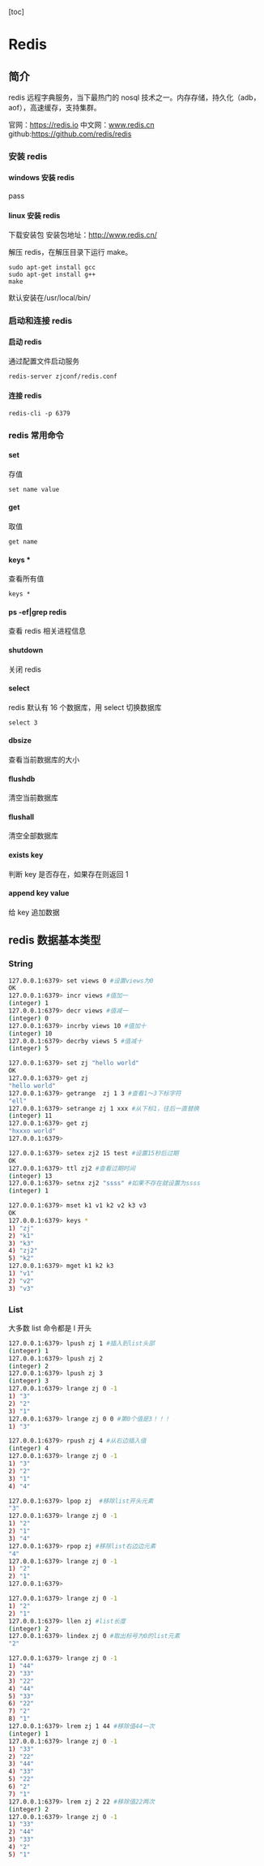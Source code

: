 [toc]

# Redis

## 简介

redis 远程字典服务，当下最热门的 nosql 技术之一。内存存储，持久化（adb，aof），高速缓存，支持集群。

官网：https://redis.io
中文网：www.redis.cn
github:https://github.com/redis/redis

### 安装 redis

#### windows 安装 redis

pass

#### linux 安装 redis

下载安装包
安装包地址：http://www.redis.cn/

解压 redis，在解压目录下运行 make。

```
sudo apt-get install gcc
sudo apt-get install g++
make
```

默认安装在/usr/local/bin/

### 启动和连接 redis

#### 启动 redis

通过配置文件启动服务

```
redis-server zjconf/redis.conf
```

#### 连接 redis

```
redis-cli -p 6379
```

### redis 常用命令

#### set

存值

```
set name value
```

#### get

取值

```
get name
```

#### keys \*

查看所有值

```
keys *
```

#### ps -ef|grep redis

查看 redis 相关进程信息

#### shutdown

关闭 redis

#### select

redis 默认有 16 个数据库，用 select 切换数据库

```
select 3
```

#### dbsize

查看当前数据库的大小

#### flushdb

清空当前数据库

#### flushall

清空全部数据库

#### exists key

判断 key 是否存在，如果存在则返回 1

#### append key value

给 key 追加数据

## redis 数据基本类型

### String

```bash
127.0.0.1:6379> set views 0 #设置views为0
OK
127.0.0.1:6379> incr views #值加一
(integer) 1
127.0.0.1:6379> decr views #值减一
(integer) 0
127.0.0.1:6379> incrby views 10 #值加十
(integer) 10
127.0.0.1:6379> decrby views 5 #值减十
(integer) 5
```

```bash
127.0.0.1:6379> set zj "hello world"
OK
127.0.0.1:6379> get zj
"hello world"
127.0.0.1:6379> getrange  zj 1 3 #查看1～3下标字符
"ell"
127.0.0.1:6379> setrange zj 1 xxx #从下标1，往后一直替换
(integer) 11
127.0.0.1:6379> get zj
"hxxxo world"
127.0.0.1:6379>
```

```bash
127.0.0.1:6379> setex zj2 15 test #设置15秒后过期
OK
127.0.0.1:6379> ttl zj2 #查看过期时间
(integer) 13
127.0.0.1:6379> setnx zj2 "ssss" #如果不存在就设置为ssss
(integer) 1
```

```bash
127.0.0.1:6379> mset k1 v1 k2 v2 k3 v3
OK
127.0.0.1:6379> keys *
1) "zj"
2) "k1"
3) "k3"
4) "zj2"
5) "k2"
127.0.0.1:6379> mget k1 k2 k3
1) "v1"
2) "v2"
3) "v3"
```

### List

大多数 list 命令都是 l 开头

```bash
127.0.0.1:6379> lpush zj 1 #插入到list头部
(integer) 1
127.0.0.1:6379> lpush zj 2
(integer) 2
127.0.0.1:6379> lpush zj 3
(integer) 3
127.0.0.1:6379> lrange zj 0 -1
1) "3"
2) "2"
3) "1"
127.0.0.1:6379> lrange zj 0 0 #第0个值是3！！！
1) "3"
```

```bash
127.0.0.1:6379> rpush zj 4 #从右边插入值
(integer) 4
127.0.0.1:6379> lrange zj 0 -1
1) "3"
2) "2"
3) "1"
4) "4"
```

```bash
127.0.0.1:6379> lpop zj  #移除list开头元素
"3"
127.0.0.1:6379> lrange zj 0 -1
1) "2"
2) "1"
3) "4"
127.0.0.1:6379> rpop zj #移除list右边边元素
"4"
127.0.0.1:6379> lrange zj 0 -1
1) "2"
2) "1"
127.0.0.1:6379>
```

```bash
127.0.0.1:6379> lrange zj 0 -1
1) "2"
2) "1"
127.0.0.1:6379> llen zj #list长度
(integer) 2
127.0.0.1:6379> lindex zj 0 #取出标号为0的list元素
"2"
```

```bash
127.0.0.1:6379> lrange zj 0 -1
1) "44"
2) "33"
3) "22"
4) "44"
5) "33"
6) "22"
7) "2"
8) "1"
127.0.0.1:6379> lrem zj 1 44 #移除值44一次
(integer) 1
127.0.0.1:6379> lrange zj 0 -1
1) "33"
2) "22"
3) "44"
4) "33"
5) "22"
6) "2"
7) "1"
127.0.0.1:6379> lrem zj 2 22 #移除值22两次
(integer) 2
127.0.0.1:6379> lrange zj 0 -1
1) "33"
2) "44"
3) "33"
4) "2"
5) "1"
```

